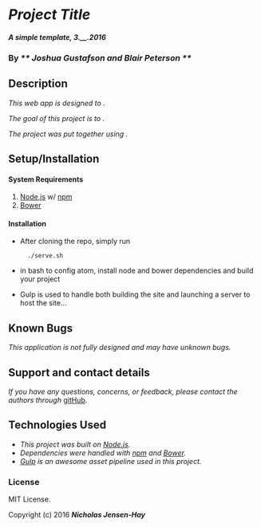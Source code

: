 # _Project Title_

#### _A simple template, 3.__.2016_

### By _** Joshua Gustafson and Blair Peterson **_

## Description

_This web app is designed to ._

_The goal of this project is to ._

_The project was put together using ._

## Setup/Installation

#### System Requirements

1. [Node.js](https://nodejs.org/en/) w/ [npm](https://www.npmjs.com/)
2. [Bower](http://bower.io/)

#### Installation

* After cloning the repo, simply run

        ./serve.sh

* in bash to config atom, install node and bower dependencies and build your project

* Gulp is used to handle both building the site and launching a server to host the site...

## Known Bugs

_This application is not fully designed and may have unknown bugs._

## Support and contact details

_If you have any questions, concerns, or feedback, please contact the authors through_ [gitHub](https://github.com/hreacon/).

## Technologies Used

* _This project was built on [Node.js](https://nodejs.org/en/)._
* _Dependencies were handled with [npm](https://www.npmjs.com/) and [Bower](http://bower.io/)._
* _[Gulp](http://gulpjs.com/) is an awesome asset pipeline used in this project._

### License

MIT License.

Copyright (c) 2016 **_Nicholas Jensen-Hay_**
